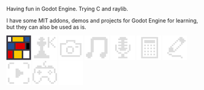 Having fun in Godot Engine. Trying C and raylib.

I have some MIT addons, demos and projects for Godot Engine for learning, but they can also be used as is.

![mondriaan maker](https://raw.githubusercontent.com/boukew99/mondriaan_maker/main/icon.png)
![text chess](https://raw.githubusercontent.com/boukew99/text_chess/main/icon.png)
![screen capturerer](https://raw.githubusercontent.com/boukew99/screen_capture/main/addons/screen_capture/screen_capture.png)
![audio station](https://raw.githubusercontent.com/boukew99/audio_station/main/audio_station.png)
![mic recorder](https://raw.githubusercontent.com/boukew99/mic_recorder/main/addons/mic_recorder/mic_recorder.png)
![gui calculator](https://raw.githubusercontent.com/boukew99/gui_calculator/main/addons/calculator/icon.png)
![scratch canvas](https://raw.githubusercontent.com/boukew99/scratch_canvas/main/addons/canvas/icon.png)
![scratch animator](https://raw.githubusercontent.com/boukew99/scratch_animater/main/icon.png)
![joypad lab](https://raw.githubusercontent.com/boukew99/joypad_lab/main/icon.png)
![shader window](https://raw.githubusercontent.com/boukew99/shader_window/main/addons/shader_window/shader_window.png)

